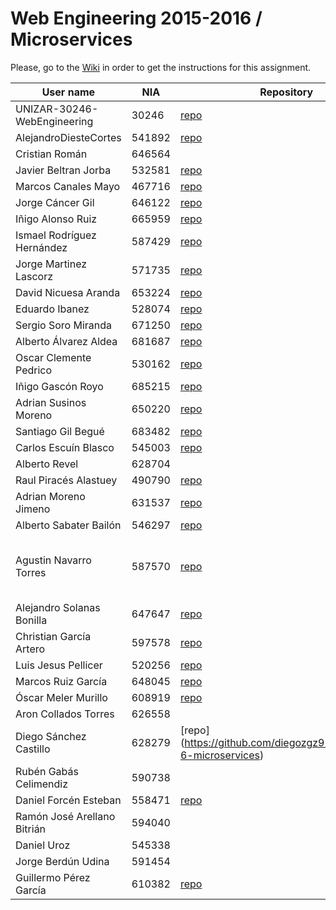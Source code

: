 # Web Engineering 2015-2016 / Microservices
Please, go to the [Wiki](https://github.com/UNIZAR-30246-WebEngineering/Laboratory-6-microservices/wiki) in order to get the instructions for this assignment.

User name | NIA |Repository|Proposal|Score
----------|-----|----------|--------|-----
UNIZAR-30246-WebEngineering |30246 | [repo](https://github.com/UNIZAR-30246-WebEngineering/Laboratory-6-microservices)
AlejandroDiesteCortes | 541892 | [repo](https://github.com/AlejandroDiesteCortes/Laboratory-6-microservices)
Cristian Román |646564
Javier Beltran Jorba | 532581 | [repo](https://github.com/MrJavo94/Laboratory-6-microservices)
Marcos Canales Mayo | 467716 | [repo](https://github.com/MarcosCM/Laboratory-6-microservices)
Jorge Cáncer Gil | 646122 | [repo](https://github.com/jorcox/Laboratory-6-microservices)
Iñigo Alonso Ruiz | 665959 | [repo](https://github.com/Shathe/Laboratory-6-microservices)
Ismael Rodríguez Hernández | 587429 | [repo](https://github.com/ismaro3/Laboratory-6-microservices)
Jorge Martinez Lascorz | 571735 | [repo](https://github.com/JorgeCoke/Laboratory-6-microservices)
David Nicuesa Aranda | 653224 | [repo](https://github.com/Nicu1309/Laboratory-6-microservices)
Eduardo Ibanez | 528074 | [repo](https://github.com/EduIbanez/Laboratory-6-microservices)
Sergio Soro Miranda | 671250 | [repo](https://github.com/teruyi/Laboratory-6-microservices)
Alberto Álvarez Aldea | 681687 | [repo](https://github.com/albert17/Laboratory-6-microservices)
Oscar Clemente Pedrico | 530162 | [repo](https://github.com/OscarClemente/Laboratory-6-microservices)
Iñigo Gascón Royo | 685215 | [repo](https://github.com/Gascon95/Laboratory-6-microservices)
Adrian Susinos Moreno | 650220 | [repo](https://github.com/ader9/Laboratory-6-microservices)
Santiago Gil Begué | 683482  | [repo](https://github.com/Santi-7/Laboratory-6-microservices)
Carlos Escuín Blasco | 545003 | [repo](https://github.com/xarlieskin/Laboratory-6-microservices)
Alberto Revel | 628704
Raul Piracés Alastuey | 490790 | [repo](https://github.com/piraces/Laboratory-6-microservices)
Adrian Moreno Jimeno | 631537 | [repo](http://github.com/Adriem/Laboratory-6-microservices)
Alberto Sabater Bailón | 546297 | [repo](https://github.com/asabater94/Laboratory-6-microservices)
Agustin Navarro Torres | 587570 | [repo](https://github.com/SirBargus/Laboratory-6-microservices) | Transform into node.js and eureka
Alejandro Solanas Bonilla | 647647 | [repo](https://github.com/Naxsel/Laboratory-6-microservices)
Christian García Artero | 597578 | [repo](https://github.com/christianjaka94/Laboratory-6-microservices)
Luis Jesus Pellicer | 520256 | [repo](https://github.com/luisjesuspellicer/Laboratory-6-microservices)
Marcos Ruiz García | 648045 | [repo](https://github.com/marcosruiz/Laboratory-6-microservices)
Óscar Meler Murillo | 608919 | [repo](https://github.com/oscarmeler/Laboratory-6-microservices)
Aron Collados Torres | 626558
Diego Sánchez Castillo | 628279 | [repo] (https://github.com/diegozgz92/Laboratory-6-microservices)
Rubén Gabás Celimendiz | 590738
Daniel Forcén Esteban | 558471 | [repo](https://github.com/dforcen/Laboratory-6-microservices)
Ramón José Arellano Bitrián | 594040
Daniel Uroz | 545338
Jorge Berdún Udina | 591454
Guillermo Pérez García | 610382 | [repo](https://github.com/guillepg/Laboratory-6-microservices)
